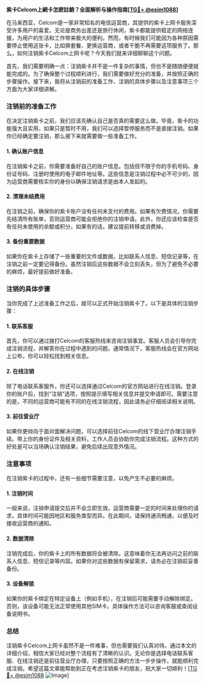 **紫卡Celcom上網卡怎麽註銷？全面解析与操作指南[[TG💪+ @esim1088](https://t.me/s/esim1088)]**

在马来西亚，Celcom是一家非常知名的电信运营商，其提供的紫卡上网卡服务深受许多用户的喜爱。无论是商务出差还是旅行休闲，紫卡都能提供稳定的网络连接，为用户的生活和工作带来极大的便利。然而，有时候我们可能因为各种原因需要停止使用这张卡，比如换套餐、更换运营商，或者干脆不再需要这项服务了。那么，如何注销紫卡Celcom上网卡呢？今天我们就来详细聊聊这个问题。

首先，我们需要明确一点：注销紫卡并不是一件复杂的事情，但也不是随随便便就能完成的。为了确保整个过程顺利进行，我们需要做好充分的准备，并按照正确的步骤操作。接下来，我将从注销前的准备工作、注销的具体步骤以及注意事项三个方面为大家详细讲解。

### 注销前的准备工作

在决定注销紫卡之前，我们应该先确认自己是否真的需要这么做。毕竟，紫卡的功能强大且实用，如果只是暂时不用，我们可以选择暂停服务而不是直接注销。如果你已经确定要注销，那么接下来就需要做一些准备工作。

#### 1. 确认账户信息
在注销紫卡之前，你需要准备好自己的账户信息。包括但不限于你的手机号码、身份证号码、注册时使用的电子邮件地址等。这些信息是注销过程中必不可少的，因为运营商需要核实你的身份以确保注销请求是由本人发起的。

#### 2. 清理未结费用
在注销之前，确保你的紫卡账户没有任何未支付的费用。如果有欠费情况，你需要先结清所有账单，否则运营商可能会拒绝你的注销申请。此外，你还应该检查是否有任何未使用的余额或积分，如果有的话，建议提前转移或消费掉。

#### 3. 备份重要数据
如果你在紫卡上存储了一些重要的文件或数据，比如联系人信息、短信记录等，在注销之前一定要记得备份。虽然注销后这些数据不会立刻丢失，但为了避免不必要的麻烦，最好提前做好准备。

### 注销的具体步骤

当你完成了上述准备工作之后，就可以正式开始注销紫卡了。以下是具体的注销步骤：

#### 1. 联系客服
首先，你可以通过拨打Celcom的客服热线来咨询注销事宜。客服人员会引导你完成注销流程，并解答你在过程中遇到的问题。通常情况下，客服热线会在官方网站上公布，你可以轻松找到相关信息。

#### 2. 在线注销
除了电话联系客服外，你还可以选择通过Celcom的官方网站进行在线注销。登录你的账户后，找到“注销”选项，按照提示填写相关信息并提交申请即可。需要注意的是，不同的运营商可能有不同的在线注销流程，因此请务必仔细阅读相关说明。

#### 3. 前往营业厅
如果你更倾向于面对面解决问题，可以选择前往Celcom的线下营业厅办理注销手续。带上你的身份证件及相关资料，工作人员会协助你完成注销流程。这种方式的好处是可以当场确认注销结果，避免后续出现意外情况。

### 注意事项

在注销紫卡的过程中，还有一些细节需要注意，以免产生不必要的麻烦。

#### 1. 注销时间
一般来说，注销申请提交后并不会立即生效。运营商需要一定的时间来处理你的请求，具体时间可能因地区和服务类型而异。在此期间，请保持通讯畅通，以便及时接收运营商的通知。

#### 2. 数据清除
注销完成后，你的紫卡上的所有数据将会被清除。这意味着你无法再访问之前的联系人信息、短信记录等内容。如果你对这些数据有保留需求，请务必在注销前妥善备份。

#### 3. 设备解锁
如果你的紫卡绑定在特定设备上（例如手机），在注销后可能需要手动解除绑定。否则，该设备可能无法正常使用其他SIM卡。具体操作方法可以咨询客服或查阅设备说明书。

### 总结

注销紫卡Celcom上网卡虽然不是一件难事，但也需要我们认真对待。通过本文的详细介绍，相信大家已经对整个流程有了清晰的认识。无论你是选择电话联系客服、在线注销还是前往营业厅办理，只要按照正确的方法一步步操作，就能顺利完成注销。希望这篇文章能帮助到正在考虑注销紫卡的朋友，祝大家一切顺利！[[TG💪+ @esim1088](https://t.me/s/esim1088) ![Image](https://i.postimg.cc/4NQfJmqS/Snipaste-2025-05-13-00-14-12.png)]
